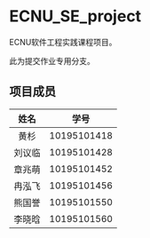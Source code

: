 # ECNU_SE_project

ECNU软件工程实践课程项目。

此为提交作业专用分支。<!--因为不想在把app部署到服务器或者其他哪里时，把作业文件一起拉过去。-->

## 项目成员

|  姓名  |    学号     |
| :----: | :---------: |
|  黄杉  | 10195101418 |
| 刘议临 | 10195101428 |
| 章兆萌 | 10195101452 |
| 冉泓飞 | 10195101456 |
| 熊国誉 | 10195101550 |
| 李晓晗 | 10195101560 |
